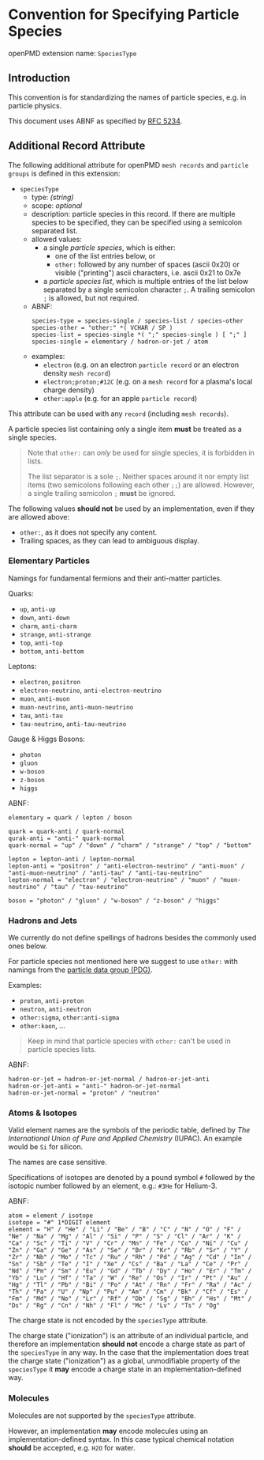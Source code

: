 Convention for Specifying Particle Species 
==========================================

openPMD extension name: `SpeciesType`

Introduction
------------

This convention is for standardizing the names of particle species, e.g. in
particle physics.

This document uses ABNF as specified by [RFC 5234][rfc5234].

[rfc5234]: https://datatracker.ietf.org/doc/html/rfc5234

Additional Record Attribute
---------------------------

The following additional attribute for openPMD `mesh records` and
`particle groups` is defined in this extension:

- `speciesType`
  - type: *(string)*
  - scope: *optional*
  - description: particle species in this record. If there are multiple
                 species to be specified, they can be specified using a
                 semicolon separated list.
  - allowed values:
    - a single *particle species*, which is either:
      - one of the list entries below, or
      - `other:` followed by any number of spaces (ascii 0x20) or
        visible ("printing") ascii characters, i.e. ascii 0x21 to 0x7e
    - a *particle species list*, which is multiple entries of the
      list below separated by a single semicolon character `;`.
      A trailing semicolon `;` is allowed, but not required.
  - ABNF:
    ```
    species-type = species-single / species-list / species-other
    species-other = "other:" *( VCHAR / SP )
    species-list = species-single *( ";" species-single ) [ ";" ]
    species-single = elementary / hadron-or-jet / atom
    ```
  - examples:
    - `electron` (e.g. on an electron `particle record` or an electron
                  density `mesh record`)
    - `electron;proton;#12C` (e.g. on a `mesh record` for a plasma's
                              local charge density)
    - `other:apple` (e.g. for an apple `particle record`)

This attribute can be used with any `record` (including `mesh records`).

A particle species list containing only a single item **must** be
treated as a single species.

> Note that `other:` can *only* be used for single species, it is
> forbidden in lists.
>
> The list separator is a sole `;`. Neither spaces around it nor empty
> list items (two semicolons following each other `;;`) are allowed.
> However, a single trailing semicolon `;` **must** be ignored.

The following values **should not** be used by an implementation, even if
they are allowed above:

- `other:`, as it does not specify any content.
- Trailing spaces, as they can lead to ambiguous display.

### Elementary Particles

Namings for fundamental fermions and their anti-matter particles.

Quarks:

- `up`, `anti-up`
- `down`, `anti-down`
- `charm`, `anti-charm`
- `strange`, `anti-strange`
- `top`, `anti-top`
- `bottom`, `anti-bottom`

Leptons:

- `electron`, `positron`
- `electron-neutrino`, `anti-electron-neutrino`
- `muon`, `anti-muon`
- `muon-neutrino`, `anti-muon-neutrino`
- `tau`, `anti-tau`
- `tau-neutrino`, `anti-tau-neutrino`

Gauge & Higgs Bosons:

- `photon`
- `gluon`
- `w-boson`
- `z-boson`
- `higgs`
  
ABNF:

```
elementary = quark / lepton / boson

quark = quark-anti / quark-normal
qurak-anti = "anti-" quark-normal
quark-normal = "up" / "down" / "charm" / "strange" / "top" / "bottom"

lepton = lepton-anti / lepton-normal
lepton-anti = "positron" / "anti-electron-neutrino" / "anti-muon" / "anti-muon-neutrino" / "anti-tau" / "anti-tau-neutrino"
lepton-normal = "electron" / "electron-neutrino" / "muon" / "muon-neutrino" / "tau" / "tau-neutrino"

boson = "photon" / "gluon" / "w-boson" / "z-boson" / "higgs"
```

### Hadrons and Jets

We currently do not define spellings of hadrons besides the commonly used ones
below.

For particle species not mentioned here we suggest to use `other:`
with namings from the [particle data group (PDG)](http://pdg.lbl.gov).

Examples:

- `proton`, `anti-proton`
- `neutron`, `anti-neutron`
- `other:sigma`, `other:anti-sigma`
- `other:kaon`, ...
  
> Keep in mind that particle species with `other:` can't be used in
> particle species lists.

ABNF:

```
hadron-or-jet = hadron-or-jet-normal / hadron-or-jet-anti
hadron-or-jet-anti = "anti-" hadron-or-jet-normal
hadron-or-jet-normal = "proton" / "neutron"
```

### Atoms & Isotopes

Valid element names are the symbols of the periodic table, defined
by *The International Union of Pure and Applied Chemistry* (IUPAC).
An example would be `Si` for silicon.

The names are case sensitive.

Specifications of isotopes are denoted by a pound symbol `#` followed
by the isotopic number followed by an element, e.g.: `#3He` for
Helium-3.

ABNF:

```
atom = element / isotope
isotope = "#" 1*DIGIT element
element = "H" / "He" / "Li" / "Be" / "B" / "C" / "N" / "O" / "F" / "Ne" / "Na" / "Mg" / "Al" / "Si" / "P" / "S" / "Cl" / "Ar" / "K" / "Ca" / "Sc" / "Ti" / "V" / "Cr" / "Mn" / "Fe" / "Co" / "Ni" / "Cu" / "Zn" / "Ga" / "Ge" / "As" / "Se" / "Br" / "Kr" / "Rb" / "Sr" / "Y" / "Zr" / "Nb" / "Mo" / "Tc" / "Ru" / "Rh" / "Pd" / "Ag" / "Cd" / "In" / "Sn" / "Sb" / "Te" / "I" / "Xe" / "Cs" / "Ba" / "La" / "Ce" / "Pr" / "Nd" / "Pm" / "Sm" / "Eu" / "Gd" / "Tb" / "Dy" / "Ho" / "Er" / "Tm" / "Yb" / "Lu" / "Hf" / "Ta" / "W" / "Re" / "Os" / "Ir" / "Pt" / "Au" / "Hg" / "Tl" / "Pb" / "Bi" / "Po" / "At" / "Rn" / "Fr" / "Ra" / "Ac" / "Th" / "Pa" / "U" / "Np" / "Pu" / "Am" / "Cm" / "Bk" / "Cf" / "Es" / "Fm" / "Md" / "No" / "Lr" / "Rf" / "Db" / "Sg" / "Bh" / "Hs" / "Mt" / "Ds" / "Rg" / "Cn" / "Nh" / "Fl" / "Mc" / "Lv" / "Ts" / "Og"
```


The charge state is not encoded by the `speciesType` attribute.

The charge state ("ionization") is an attribute of an individual
particle, and therefore an implementation **should not** encode a
charge state as part of the `speciesType` in any way.
In the case that the implementation does treat the charge state
("ionization") as a global, unmodifiable property of the `speciesType`
it **may** encode a charge state in an implementation-defined way.

### Molecules
Molecules are not supported by the `speciesType` attribute.

However, an implementation **may** encode molecules using an
implementation-defined syntax. In this case typical chemical notation
**should** be accepted, e.g. `H2O` for water.
